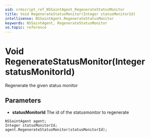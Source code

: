 ```yaml
---
uid: crmscript_ref_NSSaintAgent_RegenerateStatusMonitor
title: Void RegenerateStatusMonitor(Integer statusMonitorId)
intellisense: NSSaintAgent.RegenerateStatusMonitor
keywords: NSSaintAgent, RegenerateStatusMonitor
so.topic: reference
---
```


# Void RegenerateStatusMonitor(Integer statusMonitorId)

Regenerate the given status monitor

## Parameters

* **statusMonitorId** The id of the statusmonitor to regenerate

```crmscript
NSSaintAgent agent;
Integer statusMonitorId;
agent.RegenerateStatusMonitor(statusMonitorId);
```

